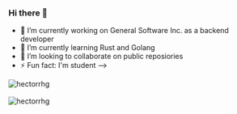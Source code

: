 ### Hi there 👋

- 🔭 I’m currently working on General Software Inc. as a backend developer
- 🌱 I’m currently learning Rust and Golang
- 👯 I’m looking to collaborate on public reposiories
- ⚡ Fun fact: I'm student
-->

<div>
  <img align="center" src="https://github-readme-stats.vercel.app/api?username=hectorrhg&show_icons=true&theme=dark" alt="hectorrhg" />
<div/>
<br />
  
<div>
  <img align="center" src="https://github-readme-stats.vercel.app/api/top-langs/?username=hectorrhg&layout=compact&hide=html&theme=dark" alt="hectorrhg" />
<div/>
<br />
